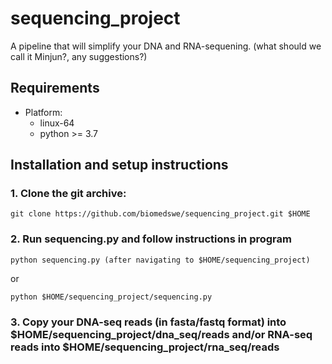 # sequencing_project
A pipeline that will simplify your DNA and RNA-sequening. (what should we call it Minjun?, any suggestions?)

## Requirements
- Platform: 
    - linux-64
    - python >= 3.7
    
    
## Installation and setup instructions

### 1. Clone the git archive:

```
git clone https://github.com/biomedswe/sequencing_project.git $HOME
```

### 2. Run sequencing.py and follow instructions in program

```
python sequencing.py (after navigating to $HOME/sequencing_project)
```
or
```
python $HOME/sequencing_project/sequencing.py
```

### 3. Copy your DNA-seq reads (in fasta/fastq format) into $HOME/sequencing_project/dna_seq/reads and/or RNA-seq reads into $HOME/sequencing_project/rna_seq/reads
    
 
